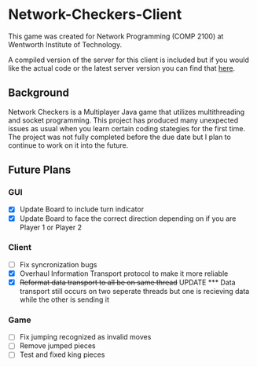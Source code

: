 # Network-Checkers-Client

This game was created for Network Programming (COMP 2100) at Wentworth Institute of Technology.

A compiled version of the server for this client is included but if you would like the actual code or the latest server version you can find that [here](https://github.com/Crichmond21/Network-Checkers-Server).

## Background
Network Checkers is a Multiplayer Java game that utilizes multithreading and socket programming. This project has produced many unexpected issues as usual when you learn certain coding stategies for the first time. The project was not fully completed before the due date but I plan to continue to work on it into the future.

## Future Plans

### GUI
- [X] Update Board to include turn indicator
- [X] Update Board to face the correct direction depending on if you are Player 1 or Player 2

### Client
- [ ] Fix syncronization bugs
- [X] Overhaul Information Transport protocol to make it more reliable
- [X] ~~Reformat data transport to all be on same thread~~
	UPDATE *** Data transport still occurs on two seperate threads but one is recieving data while the other is sending it

### Game
- [ ] Fix jumping recognized as invalid moves
- [ ] Remove jumped pieces
- [ ] Test and fixed king pieces
